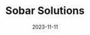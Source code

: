 ---
# Leave the homepage title empty to use the site title
title: Sobar Solutions
date: 2023-11-11
type: landing

sections:
  - block: hero
    content:
      title: |
        Sober Solutions in Data Engineering and AI
      image:
        filename: welcome.png
        size: 1000
      text: |
        <br>
        
        London-based Sobar Solutions is a community of scientists and AI engineers. We organised while working together as AI researchers at a major banking institution. We consult businesses, NGOs and science groups, offering efficient and scalable Data Science and AI solutions. 
  
  - block: collection
    content:
      title: Our Offer
      subtitle:
      text:
      count: 5
      filters:
        author: ''
        category: ''
        exclude_featured: false
        publication_type: ''
        tag: ''
      offset: 0
      order: desc
      page_type: offer
    design:
      view: showcase
      columns: '1'
  
  - block: markdown
    content:
      title:
      subtitle: ''
      text:
    design:
      columns: '1'
      background:
        image: 
          filename: coders.jpg
          filters:
            brightness: 1
          parallax: false
          position: center
          size: cover
          text_color_light: true
      spacing:
        padding: ['20px', '0', '20px', '0']
      css_class: fullscreen
  
  - block: markdown
    content:
      title:
      subtitle:
      text: |
        {{% cta cta_link="./people/" cta_text="Meet the team →" %}}
    design:
      columns: '1'
---
